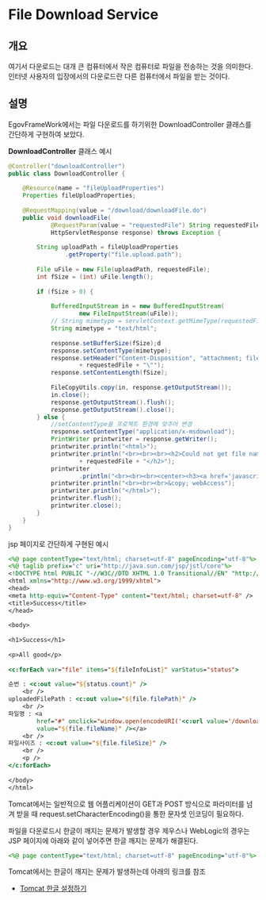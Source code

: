 # File Download Service

## 개요

여기서 다운로드는 대개 큰 컴퓨터에서 작은 컴퓨터로 파일을 전송하는 것을 의미한다. 인터넷 사용자의 입장에서의 다운로드란 다른 컴퓨터에서 파일을 받는 것이다.

## 설명

EgovFrameWork에서는 파일 다운로드를 하기위한 DownloadController 클래스를 간단하게 구현하여 보았다.

**DownloadController** 클래스 예시

```java
@Controller("downloadController")
public class DownloadController {
 
	@Resource(name = "fileUploadProperties")
	Properties fileUploadProperties;
 
	@RequestMapping(value = "/download/downloadFile.do")
	public void downloadFile(
			@RequestParam(value = "requestedFile") String requestedFile,
			HttpServletResponse response) throws Exception {
 
		String uploadPath = fileUploadProperties
				.getProperty("file.upload.path");
 
		File uFile = new File(uploadPath, requestedFile);
		int fSize = (int) uFile.length();
 
		if (fSize > 0) {
 
			BufferedInputStream in = new BufferedInputStream(
					new FileInputStream(uFile));
			// String mimetype = servletContext.getMimeType(requestedFile);
			String mimetype = "text/html";
 
			response.setBufferSize(fSize);d
			response.setContentType(mimetype);
			response.setHeader("Content-Disposition", "attachment; filename=\""
					+ requestedFile + "\"");
			response.setContentLength(fSize);
 
			FileCopyUtils.copy(in, response.getOutputStream());
			in.close();
			response.getOutputStream().flush();
			response.getOutputStream().close();
		} else {
			//setContentType을 프로젝트 환경에 맞추어 변경
			response.setContentType("application/x-msdownload");
			PrintWriter printwriter = response.getWriter();
			printwriter.println("<html>");
			printwriter.println("<br><br><br><h2>Could not get file name:<br>"
					+ requestedFile + "</h2>");
			printwriter
					.println("<br><br><br><center><h3><a href='javascript: history.go(-1)'>Back</a></h3></center>");
			printwriter.println("<br><br><br>&copy; webAccess");
			printwriter.println("</html>");
			printwriter.flush();
			printwriter.close();
		}
	}
}
```

jsp 페이지로 간단하게 구현된 예시

```jsp
<%@ page contentType="text/html; charset=utf-8" pageEncoding="utf-8"%>
<%@ taglib prefix="c" uri="http://java.sun.com/jsp/jstl/core"%>
<!DOCTYPE html PUBLIC "-//W3C//DTD XHTML 1.0 Transitional//EN" "http://www.w3.org/TR/xhtml1/DTD/xhtml1-transitional.dtd">
<html xmlns="http://www.w3.org/1999/xhtml">
<head>
<meta http-equiv="Content-Type" content="text/html; charset=utf-8" />
<title>Success</title>
</head>
 
<body>
 
<h1>Success</h1>
 
<p>All good</p>
 
<c:forEach var="file" items="${fileInfoList}" varStatus="status">
 
순번 : <c:out value="${status.count}" />
	<br />
uploadedFilePath : <c:out value="${file.filePath}" />
	<br />
파일명 : <a
		href="#" onclick="window.open(encodeURI('<c:url value='/download/downloadFile.do?'/>requestedFile=${file.fileName}'))"><c:out
		value="${file.fileName}" /></a>
	<br />
파일사이즈 : <c:out value="${file.fileSize}" />
	<br />
	<p />
</c:forEach>
 
</body>
</html>
```

Tomcat에서는 일반적으로 웹 어플리케이션이 GET과 POST 방식으로 파라미터를 넘겨 받을 때 request.setCharacterEncoding()을 통한 문자셋 인코딩이 필요하다.

파일을 다운로드시 한글이 깨지는 문제가 발생할 경우 제우스나 WebLogic의 경우는 JSP 페이지에 아래와 같이 넣어주면 한글 깨지는 문제가 해결된다.

```jsp
<%@ page contentType="text/html; charset=utf-8" pageEncoding="utf-8"%>
```

Tomcat에서는 한글이 깨지는 문제가 발생하는데 아래의 링크를 참조

- [Tomcat 한글 설정하기](file-download-service-tomcat-encoding.md)
